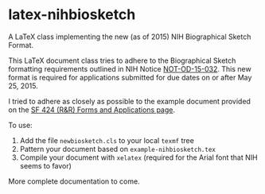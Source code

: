 # latex-nihbiosketch

A LaTeX class implementing the new (as of 2015) NIH Biographical Sketch Format.

This LaTeX document class tries to adhere to the Biographical Sketch formatting requirements outlined in NIH Notice [NOT-OD-15-032](http://grants.nih.gov/grants/guide/notice-files/NOT-OD-15-032.html).  This new format is required for applications submitted for due dates on or after May 25, 2015.

I tried to adhere as closely as possible to the example document provided on the [SF 424 (R&R) Forms and Applications page](http://grants.nih.gov/grants/funding/424/index.htm#format).  

To use:

 1. Add the file `newbiosketch.cls` to your local `texmf` tree
 2. Pattern your document based on `example-nihbiosketch.tex` 
 3. Compile your document with `xelatex` (required for the Arial font that NIH seems to favor)

More complete documentation to come.
